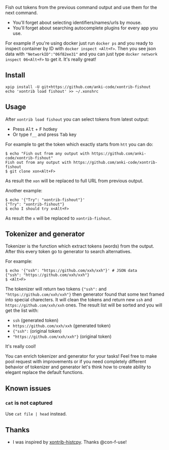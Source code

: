 Fish out tokens from the previous command output and use them for the next command.

* You'll forget about selecting identifiers/names/urls by mouse.
* You'll forget about searching autocomplete plugins for every app you use. 

For example if you're using docker 
just run `docker ps` and you ready to inspect container by ID with `docker inspect <Alt+F>`. Then you see json data with
`"NetworkID":"06f82ee31"` and you can just type `docker network inspect 06<Alt+F>` to get it. It's really great! 

## Install
```shell script
xpip install -U git+https://github.com/anki-code/xontrib-fishout
echo 'xontrib load fishout' >> ~/.xonshrc
```

## Usage
After `xontrib load fishout` you can select tokens from latest output:
* Press <kbd>Alt</kbd> + <kbd>F</kbd> hotkey
* Or type `f__` and press <kbd>Tab</kbd> key  

For example to get the token which exactly starts from `htt` you can do: 
```shell script
$ echo "Fish out from any output with https://github.com/anki-code/xontrib-fishout"
Fish out from any output with https://github.com/anki-code/xontrib-fishout
$ git clone xon<Alt+F>
```
As result the `xon` will be replaced to full URL from previous output. 

Another example:
```shell script
$ echo '{"Try": "xontrib-fishout"}'
{"Try": "xontrib-fishout"}
$ echo I should try x<Alt+F>
```
As result the `x` will be replaced to `xontrib-fishout`.  

## Tokenizer and generator
Tokenizer is the function which extract tokens (words) from the output. After this every token go to generator to search alternatives.

For example:
```shell script
$ echo '{"ssh": "https://github.com/xxh/xxh"}' # JSON data
{"ssh": "https://github.com/xxh/xxh"}
$ <Alt+F>
```
The tokenizer will return two tokens `{"ssh":` and `"https://github.com/xxh/xxh"}` then generator found that some text framed 
into special charecters. It will clean the tokens and return new `ssh` and `https://github.com/xxh/xxh` ones. The result list will be sorted 
and you will get the list with:
* `ssh` (generated token)
* `https://github.com/xxh/xxh` (generated token)
* `{"ssh":` (original token)
* `"https://github.com/xxh/xxh"}` (original token)

It's really cool! 

You can enrich tokenizer and generator for your tasks! Feel free to make pool request with improvements or if you need 
completely different behavior of tokenizer and generator let's think how to create ability to elegant replace the default functions.  

## Known issues
### `cat` is not captured
Use `cat file | head` instead.

## Thanks
* I was inspired by [xontrib-histcpy](https://github.com/con-f-use/xontrib-histcpy). Thanks @con-f-use!
